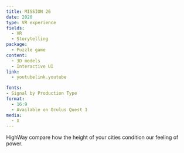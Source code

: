 ```yaml
---
title: MISSION 26
date: 2020
type: VR experience
fields:
  - VR
  - Storytelling
package:
  - Puzzle game
content:
  - 3D models
  - Interactive UI
link:
  - youtubelink.youtube

fonts:
- Signal by Production Type
format:
  - 16:9
  - Available on Oculus Quest 1
media:
  - X
---
```

HighWay compare how the height of your cities condition our feeling of power.